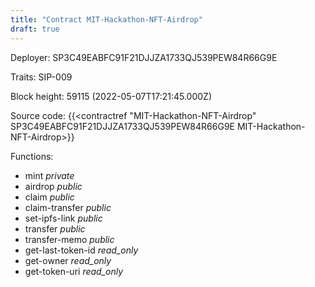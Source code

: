 ```yaml
---
title: "Contract MIT-Hackathon-NFT-Airdrop"
draft: true
---
```

Deployer: SP3C49EABFC91F21DJJZA1733QJ539PEW84R66G9E

Traits:
SIP-009 



Block height: 59115 (2022-05-07T17:21:45.000Z)

Source code: {{<contractref "MIT-Hackathon-NFT-Airdrop" SP3C49EABFC91F21DJJZA1733QJ539PEW84R66G9E MIT-Hackathon-NFT-Airdrop>}}

Functions:

* mint _private_
* airdrop _public_
* claim _public_
* claim-transfer _public_
* set-ipfs-link _public_
* transfer _public_
* transfer-memo _public_
* get-last-token-id _read_only_
* get-owner _read_only_
* get-token-uri _read_only_
